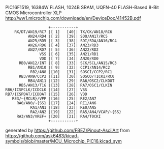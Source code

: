 PIC16F1519, 16384W FLASH, 1024B SRAM, UQFN-40
FLASH-Based 8-Bit CMOS Microcontroller XLP
http://ww1.microchip.com/downloads/en/DeviceDoc/41452B.pdf


	                   +-----------+
	    RX/DT/AN19/RC7 |[ 1]   [40]| TX/CK/AN18/RC6
	          AN24/RD4 |[ 2]   [39]| SDO/AN17/RC5
	          AN25/RD5 |[ 3]   [38]| SDI/SDA/AN16/RC4
	          AN26/RD6 |[ 4]   [37]| AN23/RD3
	          AN27/RD7 |[ 5]   [36]| AN22/RD2
	               VSS |[ 6]   [35]| AN21/RD1
	               VDD |[ 7]   [34]| AN20/RD0
	      RB0/AN12/INT |[ 8]   [33]| SCK/SCL/AN15/RC3
	          RB1/AN10 |[ 9]   [32]| CCP1/AN14/RC2
	           RB2/AN8 |[10]   [31]| SOSCI/CCP2/RC1
	      RB3/AN9/CCP2 |[11]   [30]| SOSCO/T1CKI/RC0
	          RB4/AN11 |[12]   [29]| RA6/OSC2/CLKOUT
	      RB5/AN13/T1G |[13]   [28]| RA7/OSC1/CLKIN
	RB6/ICSPCLK/ICDCLK |[14]   [27]| VSS
	RB7/ICSPDAT/ICDDAT |[15]   [26]| VDD
	   RE3/~{MCLR}/VPP |[16]   [25]| RE2/AN7
	     RA0/AN0/~{SS} |[17]   [24]| RE1/AN6
	           RA1/AN1 |[18]   [23]| RE0/AN5
	           RA2/AN2 |[19]   [22]| RA5/AN4/VCAP/~{SS}
	     RA3/AN3/VREF+ |[20]   [21]| RA4/T0CKI
	                   +-----------+


generated by https://github.com/FBEZ/Pinout-AsciiArt from https://github.com/ask6483/kicad-symbols/blob/master/MCU_Microchip_PIC16.kicad_sym